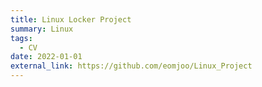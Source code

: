 ```yaml
---
title: Linux Locker Project
summary: Linux
tags:
  - CV
date: 2022-01-01
external_link: https://github.com/eomjoo/Linux_Project
---
```

